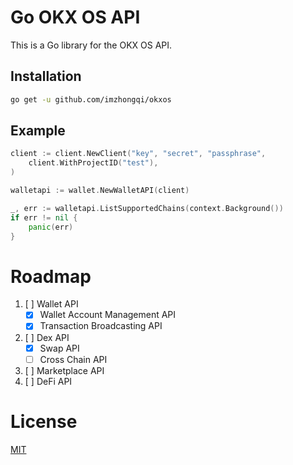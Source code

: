 # Go OKX OS API

This is a Go library for the OKX OS API.

## Installation

```bash
go get -u github.com/imzhongqi/okxos
```

## Example

```go
client := client.NewClient("key", "secret", "passphrase",
    client.WithProjectID("test"),
)

walletapi := wallet.NewWalletAPI(client)

_, err := walletapi.ListSupportedChains(context.Background())
if err != nil {
    panic(err)
}
```

# Roadmap

1. [ ] Wallet API
   - [x] Wallet Account Management API
   - [x] Transaction Broadcasting API
2. [ ] Dex API
   - [x] Swap API
   - [ ] Cross Chain API
3. [ ] Marketplace API
4. [ ] DeFi API

# License

[MIT](LICENSE)
